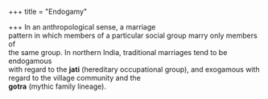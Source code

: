 +++
title = "Endogamy"

+++
In an anthropological sense, a marriage  
pattern in which members of a particular social group marry only members of  
the same group. In northern India, traditional marriages tend to be endogamous  
with regard to the **jati** (hereditary occupational group), and exogamous with  
regard to the village community and the  
**gotra** (mythic family lineage).
